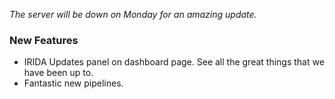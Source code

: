 *The server will be down on Monday for an amazing update.*

### New Features
- IRIDA Updates panel on dashboard page.  See all the great things that we have been up to.
- Fantastic new pipelines.
